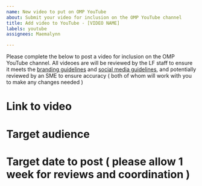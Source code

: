 ```yaml
---
name: New video to put on OMP YouTube
about: Submit your video for inclusion on the OMP YouTube channel
title: Add video to YouTube - [VIDEO NAME]
labels: youtube
assignees: Maemalynn

---
```


Please complete the below to post a video for inclusion on the OMP YouTube channel. All videoes are will be reviewed by the LF staff to ensure it meets the [branding guidelines](https://github.com/openmainframeproject/foundation/blob/master/BRANDING_GUIDELINES.md) and [social media guidelines](https://github.com/openmainframeproject/foundation/blob/master/SOCIAL_MEDIA_GUIDELINES.md), and potentially reviewed by an SME to ensure accuracy ( both of whom will work with you to make any changes needed )

# Link to video

# Target audience

# Target date to post ( please allow 1 week for reviews and coordination )
